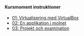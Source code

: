 #### Kursmoment instruktioner

* [01: Virtualisering med VirtualBox](moln/kmom01)
* [02: En applikation i molnet](moln/kmom02)
* [03: Projekt och examination](moln/kmom03)
